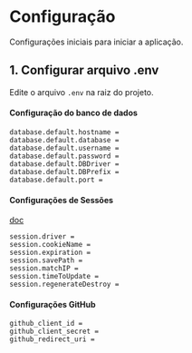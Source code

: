 # Configuração

Configurações iniciais para iniciar a aplicação.

## 1. Configurar arquivo .env

Edite o arquivo `.env` na raiz do projeto.

#### Configuração do banco de dados

```dotenv
database.default.hostname =
database.default.database =
database.default.username =
database.default.password =
database.default.DBDriver =
database.default.DBPrefix =
database.default.port =
```

#### Configurações de Sessões
[doc](https://codeigniter.com/user_guide/libraries/sessions.html)

```dotenv
session.driver =
session.cookieName =
session.expiration =
session.savePath =
session.matchIP =
session.timeToUpdate =
session.regenerateDestroy =
```

#### Configurações GitHub

```dotenv
github_client_id =
github_client_secret =
github_redirect_uri =
```